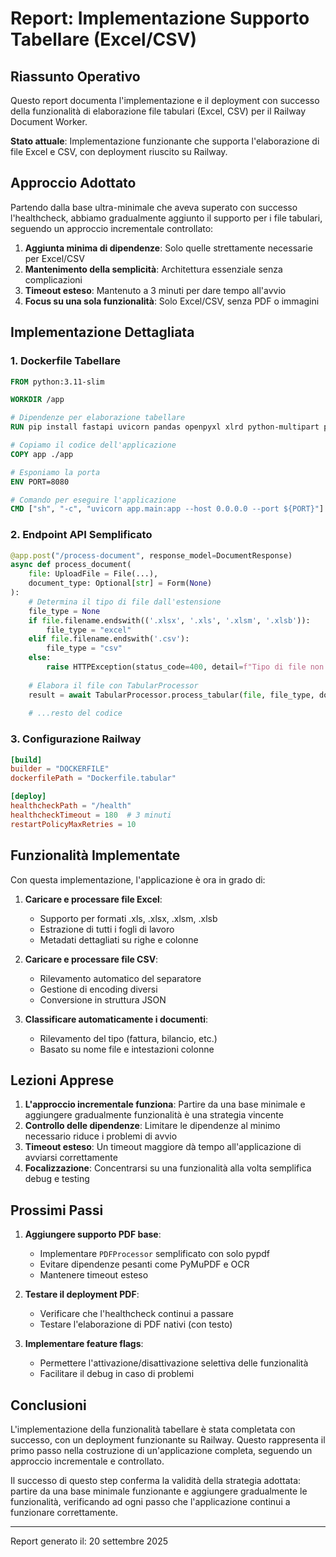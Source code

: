 # Report: Implementazione Supporto Tabellare (Excel/CSV)

## Riassunto Operativo

Questo report documenta l'implementazione e il deployment con successo della funzionalità di elaborazione file tabulari (Excel, CSV) per il Railway Document Worker.

**Stato attuale**: Implementazione funzionante che supporta l'elaborazione di file Excel e CSV, con deployment riuscito su Railway.

## Approccio Adottato

Partendo dalla base ultra-minimale che aveva superato con successo l'healthcheck, abbiamo gradualmente aggiunto il supporto per i file tabulari, seguendo un approccio incrementale controllato:

1. **Aggiunta minima di dipendenze**: Solo quelle strettamente necessarie per Excel/CSV
2. **Mantenimento della semplicità**: Architettura essenziale senza complicazioni
3. **Timeout esteso**: Mantenuto a 3 minuti per dare tempo all'avvio
4. **Focus su una sola funzionalità**: Solo Excel/CSV, senza PDF o immagini

## Implementazione Dettagliata

### 1. Dockerfile Tabellare

```dockerfile
FROM python:3.11-slim

WORKDIR /app

# Dipendenze per elaborazione tabellare
RUN pip install fastapi uvicorn pandas openpyxl xlrd python-multipart pydantic

# Copiamo il codice dell'applicazione
COPY app ./app

# Esponiamo la porta
ENV PORT=8080

# Comando per eseguire l'applicazione
CMD ["sh", "-c", "uvicorn app.main:app --host 0.0.0.0 --port ${PORT}"]
```

### 2. Endpoint API Semplificato

```python
@app.post("/process-document", response_model=DocumentResponse)
async def process_document(
    file: UploadFile = File(...),
    document_type: Optional[str] = Form(None)
):
    # Determina il tipo di file dall'estensione
    file_type = None
    if file.filename.endswith(('.xlsx', '.xls', '.xlsm', '.xlsb')):
        file_type = "excel"
    elif file.filename.endswith('.csv'):
        file_type = "csv"
    else:
        raise HTTPException(status_code=400, detail=f"Tipo di file non supportato")
    
    # Elabora il file con TabularProcessor
    result = await TabularProcessor.process_tabular(file, file_type, document_type)
    
    # ...resto del codice
```

### 3. Configurazione Railway

```toml
[build]
builder = "DOCKERFILE"
dockerfilePath = "Dockerfile.tabular"

[deploy]
healthcheckPath = "/health"
healthcheckTimeout = 180  # 3 minuti
restartPolicyMaxRetries = 10
```

## Funzionalità Implementate

Con questa implementazione, l'applicazione è ora in grado di:

1. **Caricare e processare file Excel**:
   - Supporto per formati .xls, .xlsx, .xlsm, .xlsb
   - Estrazione di tutti i fogli di lavoro
   - Metadati dettagliati su righe e colonne

2. **Caricare e processare file CSV**:
   - Rilevamento automatico del separatore
   - Gestione di encoding diversi
   - Conversione in struttura JSON

3. **Classificare automaticamente i documenti**:
   - Rilevamento del tipo (fattura, bilancio, etc.)
   - Basato su nome file e intestazioni colonne

## Lezioni Apprese

1. **L'approccio incrementale funziona**: Partire da una base minimale e aggiungere gradualmente funzionalità è una strategia vincente
2. **Controllo delle dipendenze**: Limitare le dipendenze al minimo necessario riduce i problemi di avvio
3. **Timeout esteso**: Un timeout maggiore dà tempo all'applicazione di avviarsi correttamente
4. **Focalizzazione**: Concentrarsi su una funzionalità alla volta semplifica debug e testing

## Prossimi Passi

1. **Aggiungere supporto PDF base**:
   - Implementare `PDFProcessor` semplificato con solo pypdf
   - Evitare dipendenze pesanti come PyMuPDF e OCR
   - Mantenere timeout esteso

2. **Testare il deployment PDF**:
   - Verificare che l'healthcheck continui a passare
   - Testare l'elaborazione di PDF nativi (con testo)

3. **Implementare feature flags**:
   - Permettere l'attivazione/disattivazione selettiva delle funzionalità
   - Facilitare il debug in caso di problemi

## Conclusioni

L'implementazione della funzionalità tabellare è stata completata con successo, con un deployment funzionante su Railway. Questo rappresenta il primo passo nella costruzione di un'applicazione completa, seguendo un approccio incrementale e controllato.

Il successo di questo step conferma la validità della strategia adottata: partire da una base minimale funzionante e aggiungere gradualmente le funzionalità, verificando ad ogni passo che l'applicazione continui a funzionare correttamente.

---

Report generato il: 20 settembre 2025